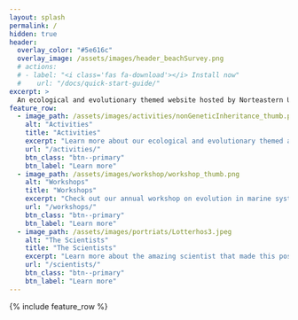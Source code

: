 ```yaml
---
layout: splash
permalink: /
hidden: true
header:
  overlay_color: "#5e616c"
  overlay_image: /assets/images/header_beachSurvey.png
  # actions:
  # - label: "<i class='fas fa-download'></i> Install now"
  #    url: "/docs/quick-start-guide/"
excerpt: >
  An ecological and evolutionary themed website hosted by Norteastern University.
feature_row:
  - image_path: /assets/images/activities/nonGeneticInheritance_thumb.png
    alt: "Activities"
    title: "Activities"
    excerpt: "Learn more about our ecological and evolutionary themed activities!"
    url: "/activities/"
    btn_class: "btn--primary"
    btn_label: "Learn more"
  - image_path: /assets/images/workshop/workshop_thumb.png
    alt: "Workshops"
    title: "Workshops"
    excerpt: "Check out our annual workshop on evolution in marine systems for high school students."
    url: "/workshops/"
    btn_class: "btn--primary"
    btn_label: "Learn more"
  - image_path: /assets/images/portriats/Lotterhos3.jpeg
    alt: "The Scientists"
    title: "The Scientists"
    excerpt: "Learn more about the amazing scientist that made this possible."
    url: "/scientists/"
    btn_class: "btn--primary"
    btn_label: "Learn more"      
---
```


{% include feature_row %}